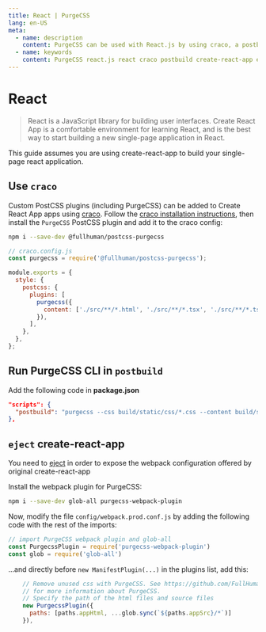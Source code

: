 ```yaml
---
title: React | PurgeCSS
lang: en-US
meta:
  - name: description
    content: PurgeCSS can be used with React.js by using craco, a postbuild script or ejecting create-react-app.
  - name: keywords
    content: PurgeCSS react.js react craco postbuild create-react-app eject
---
```


# React

> React is a JavaScript library for building user interfaces. Create React App is a comfortable environment for learning React, and is the best way to start building a new single-page application in React.

This guide assumes you are using create-react-app to build your single-page react application.


## Use `craco`

Custom PostCSS plugins (including PurgeCSS) can be added to Create React App apps using [craco](https://github.com/gsoft-inc/craco/). Follow the [craco installation instructions](https://github.com/gsoft-inc/craco/blob/master/packages/craco/README.md#installation), then install the `PurgeCSS` PostCSS plugin and add it to the craco config:

```sh
npm i --save-dev @fullhuman/postcss-purgecss
```

```js
// craco.config.js
const purgecss = require('@fullhuman/postcss-purgecss');

module.exports = {
  style: {
    postcss: {
      plugins: [
        purgecss({
          content: ['./src/**/*.html', './src/**/*.tsx', './src/**/*.ts'],
        }),
      ],
    },
  },
};

```

## Run PurgeCSS CLI in `postbuild`

Add the following code in **package.json**

```json
"scripts": {
  "postbuild": "purgecss --css build/static/css/*.css --content build/static/index.html build/static/js/*.js --output build/static/css"
},
```

## `eject` create-react-app 

You need to [eject](https://facebook.github.io/create-react-app/docs/available-scripts#npm-run-eject) in order to expose the webpack configuration offered by original create-react-app

Install the webpack plugin for PurgeCSS:

```sh
npm i --save-dev glob-all purgecss-webpack-plugin
```

Now, modify the file `config/webpack.prod.conf.js` by adding the following code with the rest of the imports:


```js
// import PurgeCSS webpack plugin and glob-all
const PurgecssPlugin = require('purgecss-webpack-plugin')
const glob = require('glob-all')
```

...and directly before `new ManifestPlugin(...)` in the plugins list, add this:

```js
    // Remove unused css with PurgeCSS. See https://github.com/FullHuman/purgecss
    // for more information about PurgeCSS.
    // Specify the path of the html files and source files
    new PurgecssPlugin({
      paths: [paths.appHtml, ...glob.sync(`${paths.appSrc}/*`)]
    }),
```
